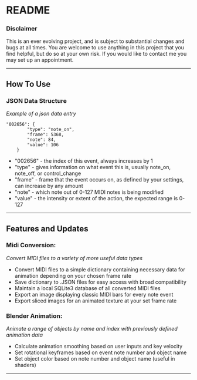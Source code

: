 # README

### Disclaimer
This is an ever evolving project, and is subject to substantial changes and bugs at all times. 
You are welcome to use anything in this project that you find helpful, but do so at your own risk.
If you would like to contact me you may set up an appointment.

---

## How To Use 

### JSON Data Structure

*Example of a json data entry*
```
"002656": {
        "type": "note_on",
        "frame": 5368,
        "note": 84,
        "value": 106
    }
```
 - "002656" - the index of this event, always increases by 1
 - "type" - gives information on what event this is, usually note_on, note_off, or control_change
 - "frame" - frame that the event occurs on, as defined by your settings, can increase by any amount
 - "note" - which note out of 0-127 MIDI notes is being modified
 - "value" - the intensity or extent of the action, the expected range is 0-127

---

## Features and Updates

### Midi Conversion:
 
*Convert MIDI files to a variety of more useful data types*
 - Convert MIDI files to a simple dictionary containing necessary data for animation depending on your chosen frame rate
 - Save dictionary to .JSON files for easy access with broad compatibility
 - Maintain a local SQLite3 database of all converted MIDI files
 - Export an image displaying classic MIDI bars for every note event
 - Export sliced images for an animated texture at your set frame rate 
 
 ### Blender Animation: 

*Animate a range of objects by name and index with previously defined animation data* 
  - Calculate animation smoothing based on user inputs and key velocity
  - Set rotational keyframes based on event note number and object name
  - Set object color based on note number and object name (useful in shaders)
  
  
---
